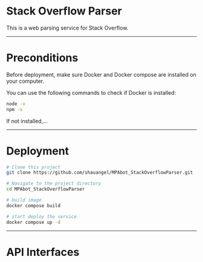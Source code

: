 # Stack Overflow Parser

This is a web parsing service for Stack Overflow.

---

# Preconditions

Before deployment, make sure Docker and Docker compose are installed on your computer.

You can use the following commands to check if Docker is installed:

```bash
node -v
npm -v
```

If not installed,...

---
# Deployment

```bash
# Clone this project
git clone https://github.com/shauangel/MPAbot_StackOverflowParser.git

# Navigate to the project directory
cd MPAbot_StackOverflowParser

# build image
docker compose build

# start deploy the service 
docker compose up -d

```

---
# API Interfaces